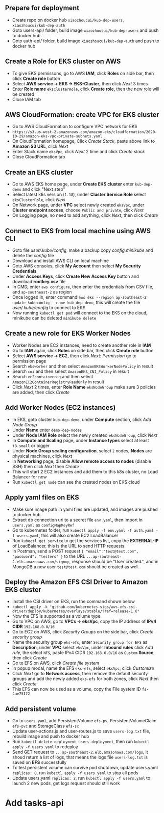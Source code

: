 ## Prepare for deployment
- Create repo on docker hub `xiaozhoucui/kub-dep-users`, `xiaozhoucui/kub-dep-auth`
- Goto users-api/ folder, build image `xiaozhoucui/kub-dep-users` and push to docker hub
- Goto auth-api/ folder, build image `xiaozhoucui/kub-dep-auth` and push to docker hub

## Create a Role for EKS cluster on AWS
- To give EKS permissons, go to AWS **IAM**, click **Roles** on side bar, then click **Create role** button
- Select **AWS service -> EKS -> EKS-Cluster**, then click *Next* 3 times
- Enter **Role name** `eksClusterRole`, click **Create role**, then the new role will be created
- Close IAM tab

## AWS CloudFormation: create VPC for EKS cluster
- Go to AWS CloudFormation to configure VPC network for EKS
- `https://s3.us-west-2.amazonaws.com/amazon-eks/cloudformation/2020-10-29/amazon-eks-vpc-private-subnets.yaml`
- On CloudFormation homepage, Click *Create Stack*, paste above link to **Amazon S3 URL**, click *Next*
- Enter Stack name `eksVpc`, click *Next* 2 time and click *Create stack*
- Close CloudFormation tab

## Create an EKS cluster
- Go to AWS EKS home page, under **Create EKS cluster** enter `kub-dep-demo` and click "Next step"
- Select latest k8s version (`1.18`), under **Cluster Service Role** select `eksClusterRole`, click *Next*
- On Network page, under **VPC** select newly created `eksVpc`, under **Cluster endpoint access**, choose `Public and private`, click *Next*
- On Logging page, no need to add anything, click *Next*, then click *Create*

## Connect to EKS from local machine using AWS CLI
- Goto file *user/.kube/config*, make a backup copy *config.minikube* and delete the *config* file
- Download and install AWS CLI on local machine
- Goto AWS consoles, click **My Account** then select **My Security Credentials**
- Under **Access Keys**, click **Create New Access Key** button and download **rootkey.csv** file
- In CMD, enter `aws configure`, then enter the credentials from CSV file, and `ap-southeast-2` as region
- Once logged in, enter command `aws eks --region ap-southeast-2 update-kubeconfig --name kub-dep-demo`, this will create the file *user/.kube/config* to connect to EKS
- Now running `kubectl get pod` will connect to the EKS on the cloud, minikube can be deleted `minikube delete`

## Create a new role for EKS Worker Nodes
- Worker Nodes are EC2 instances, need to create another role in **IAM**
- Go to **IAM** again, click **Roles** on side bar, then click **Create role** button
- Select **AWS service -> EC2**, then click *Next: Permission* go to permission page
- Search `eksworker` and then select `AmazonEKSWorkerNodePolicy` in result
- Search `cni` and then select `AmazonEKS_CNI_Policy` in result
- Search `ec2containerreg` and then select `AmazonEC2ContainerRegistryReadOnly` in result
- Click *Next* 2 times, enter **Role Name** `eksNodeGroup` make sure 3 policies are added, then click *Create*

## Add Worker Nodes (EC2 instances)
- In EKS, goto cluster `kub-dep-demo`, under **Compute** section, click *Add Node Group*
- Under **Name** enter `demo-dep-nodes`
- Under **Node IAM Role** select the newly created `eksNodeGroup`, click *Next*
- In **Compute and Scaling** page, under **Instance types** select at least `t3.small` or bigger
- Under **Node Group scaling configuration**, select `2` nodes, **Nodes** are physical machines, click *Next*
- In **Networking** page, disable **Allow remote access to nodes** (disable SSH) then click *Next* then *Create*
- This will start 2 EC2 instances and add them to this k8s cluster, no Load Balancer for now
- Run `kubectl get node` can see the created nodes on EKS cloud

## Apply yaml files on EKS
- Make sure image path in yaml files are updated, and images are pushed to docker hub
- Extract db connection uri to a secret file `env.yaml`, then import in `users.yaml` as `configMapKeyRef`
- Go to kubernetes folder, run `kubectl apply -f env.yaml -f auth.yaml -f users.yaml`, this will also create EC2 LoadBalancer
- Run `kubectl get service` to get the services list, copy the **EXTERNAL-IP** of LoadBalancer, this is the URL to send HTTP requests.
- In Postman, send a POST request `{ "email":"test@test.com", "password": "testers" }` to the URL `...ap-southeast-2.elb.amazonaws.com/signup`, response should be "User created.", and in MongoDB a new user `test@test.com` should be created as well.

## Deploy the Amazon EFS CSI Driver to Amazon EKS cluster
- Install the CSI driver on EKS, run the command shown below
- `kubectl apply -k "github.com/kubernetes-sigs/aws-efs-csi-driver/deploy/kubernetes/overlays/stable/?ref=release-1.0"`
- Now the EFS is supported as a volume type
- Go to VPC on AWS, go to **VPCs -> eksVpc**, copy the IP address of **IPv4 CIDR** `192.168.0.0/16`
- Go to EC2 on AWS, click *Security Groups* on the side bar, click *Create security group*
- Name the security group `eks-efs`, enter `Security group for EFS` as **Description**, under **VPC** select `eksVpc`, under **Inbound rules** click *Add rule*, the select `NFS`, paste IPv4 CIDR `192.168.0.0/16` as `Custom` **Source**, then click *Create*
- Go to EFS on AWS, click *Create file system*
- In popup modal, name the EFS `eks-efs`, select `eksVpc`, click *Customize*
- Click *Next* go to **Network access**, then remove the default security groups and add the newly added `eks-efs` for both zones, click *Next* then click *Create*
- This EFS can now be used as a volume, copy the File system ID `fs-4ae75172`

## Add persistent volume
- Go to `users.yaml`, add PersistentVolume `efs-pv`, PersistentVolumeClaim `efs-pvc` and StorageClass `efs-sc`
- Update user-actions.js and user-routes.js to save `users-log.txt` file, rebuild image and push to docker hub
- Run `kubectl delete deployment users-deployment`, then run `kubectl apply -f users.yaml` to redeploy
- Send GET request to `...ap-southeast-2.elb.amazonaws.com/logs`, it shoud return a list of logs, that means the logs file `users-log.txt` is saved on **EFS** successfully
- To test persistent volume can survive pod shutdown, update users.yaml `replicas: 0`, run `kubectl apply -f users.yaml` to stop all pods
- Update users.yaml `replicas: 2`, run `kubectl apply -f users.yaml` to launch 2 new pods, get logs request should still work

# Add tasks-api